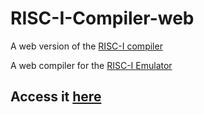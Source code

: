 # RISC-I-Compiler-web
A web version of the [RISC-I compiler](https://github.com/710lucas/RISC-I-Compiler)

A web compiler for the [RISC-I Emulator](https://github.com/710lucas/RISC-I-Emu)

## Access it [here](https://710lucas.github.io/RISC-I-Compiler-web/public/)
